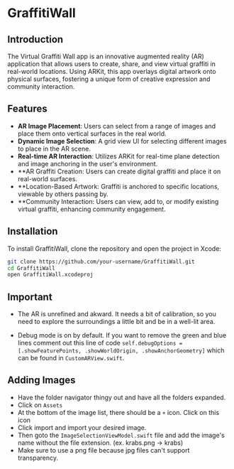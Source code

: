 # GraffitiWall

## Introduction
The Virtual Graffiti Wall app is an innovative augmented reality (AR) application that allows users to create, share, and view virtual graffiti in real-world locations. Using ARKit, this app overlays digital artwork onto physical surfaces, fostering a unique form of creative expression and community interaction.
## Features
- **AR Image Placement**: Users can select from a range of images and place them onto vertical surfaces in the real world.
- **Dynamic Image Selection**: A grid view UI for selecting different images to place in the AR scene.
- **Real-time AR Interaction**: Utilizes ARKit for real-time plane detection and image anchoring in the user's environment.
- **AR Graffiti Creation: Users can create digital graffiti and place it on real-world surfaces.
- **Location-Based Artwork: Graffiti is anchored to specific locations, viewable by others passing by.
- **Community Interaction: Users can view, add to, or modify existing virtual graffiti, enhancing community engagement.

## Installation
To install GraffitiWall, clone the repository and open the project in Xcode:

```bash
git clone https://github.com/your-username/GraffitiWall.git
cd GraffitiWall
open GraffitiWall.xcodeproj
```

## Important
- The AR is unrefined and akward. It needs a bit of calibration, so you need to explore the surroundings a little bit and be in a well-lit area. 

- Debug mode is on by default. If you want to remove the green and blue lines comment out this line of code `self.debugOptions = [.showFeaturePoints, .showWorldOrigin, .showAnchorGeometry]` which can be found in `CustomARView.swift`.

## Adding Images
- Have the folder navigator thingy out and have all the folders expanded.
- Click on `Assets`
- At the bottom of the image list, there should be a `+` icon. Click on this icon
- Click import and import your desired image.
- Then goto the `ImageSelectionViewModel.swift` file and add the image's name without the file extension. (ex. krabs.png -> krabs)
- Make sure to use a png file because jpg files can't support transparency.
